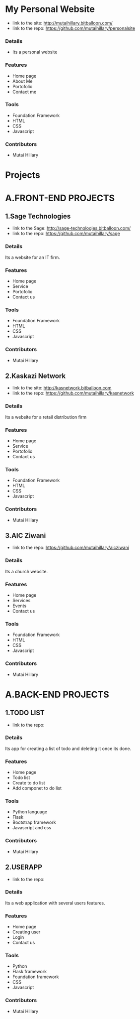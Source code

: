# My Personal Website

+ link to the site: http://mutaihillary.bitballoon.com/
+ link to the repo: https://github.com/mutaihillary/personalsite

### Details
+ Its a personal website

### Features
+ Home page
+ About Me
+ Portofolio
+ Contact me

### Tools 
+ Foundation Framework
+ HTML
+ CSS
+ Javascript

### Contributors
+ Mutai Hillary

# Projects
# A.FRONT-END PROJECTS
 
## 1.Sage Technologies

 + link to the Sage: http://sage-technologies.bitballoon.com/
 + link to the repo: https://github.com/mutaihillary/sage

### Details
 Its  a website for an IT firm.

### Features
 + Home page
 + Service
 + Portofolio
 + Contact us

### Tools 
+ Foundation Framework
+ HTML
+ CSS
+ Javascript

### Contributors
+ Mutai Hillary

## 2.Kaskazi Network

 + link to the site: http://kasnetwork.bitballoon.com
 + link to the repo: https://github.com/mutaihillary/kasnetwork

### Details
 Its  a website for a retail distribution firm

### Features
 + Home page
 + Service
 + Portofolio
 + Contact us

### Tools 
+ Foundation Framework
+ HTML
+ CSS
+ Javascript

### Contributors
+ Mutai Hillary

## 3.AIC Ziwani

 + link to the repo: https://github.com/mutaihillary/aicziwani

### Details
 Its  a church website. 

### Features
 + Home page
 + Services
 + Events
 + Contact us

### Tools 
+ Foundation Framework
+ HTML
+ CSS
+ Javascript

### Contributors
+ Mutai Hillary


#  A.BACK-END PROJECTS

## 1.TODO LIST

 + link to the repo: 

### Details
 Its  app for creating a list of todo and deleting it once its done.

### Features
 + Home page
 + Todo list
 + Create to do list
 + Add componet to do list

### Tools 
+ Python language
+ Flask
+ Bootstrap framework
+ Javascript and css

### Contributors
+ Mutai Hillary

## 2.USERAPP

 + link to the repo: 

### Details
 Its a web application with several users features.

### Features
 + Home page
 + Creating user
 + Login
 + Contact us

### Tools 
+ Python
+ Flask framework
+ Foundation framework
+ CSS
+ Javascript

### Contributors
+ Mutai Hillary


 


